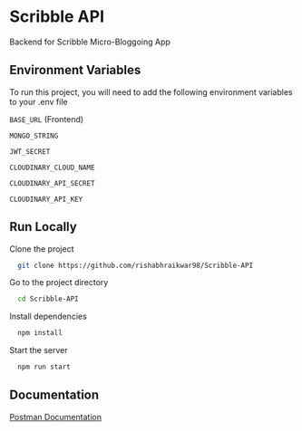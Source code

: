 
# Scribble API

Backend for Scribble Micro-Bloggoing App

## Environment Variables

To run this project, you will need to add the following environment variables to your .env file

`BASE_URL` (Frontend)

`MONGO_STRING`

`JWT_SECRET`

`CLOUDINARY_CLOUD_NAME`

`CLOUDINARY_API_SECRET`

`CLOUDINARY_API_KEY`

## Run Locally

Clone the project

```bash
  git clone https://github.com/rishabhraikwar98/Scribble-API
```

Go to the project directory

```bash
  cd Scribble-API
```

Install dependencies

```bash
  npm install
```

Start the server

```bash
  npm run start
```



## Documentation

[Postman Documentation](https://documenter.getpostman.com/view/23693325/2sA35A6jGG)

